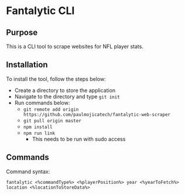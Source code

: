 # Fantalytic CLI

## Purpose
This is a CLI tool to scrape websites for NFL player stats.

## Installation
To install the tool, follow the steps below:

 - Create a directory to store the application
 - Navigate to the directory and type `git init`
 - Run commands below:
	 -  `git remote add origin https://github.com/paulmojicatech/fantalytic-web-scraper`
	 - `git pull origin master`
	 - `npm install`
	 - `npm run link`
		 - This needs to be run with sudo access

## Commands
Command syntax:

    fantalytic <%commandType%> <%playerPosition%> year <%yearToFetch%> location <%locationToStoreData%>



